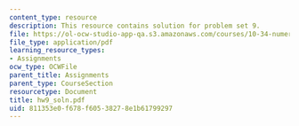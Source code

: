 ```yaml
---
content_type: resource
description: This resource contains solution for problem set 9.
file: https://ol-ocw-studio-app-qa.s3.amazonaws.com/courses/10-34-numerical-methods-applied-to-chemical-engineering-fall-2005/811353e0f678f60538278e1b61799297_hw9_soln.pdf
file_type: application/pdf
learning_resource_types:
- Assignments
ocw_type: OCWFile
parent_title: Assignments
parent_type: CourseSection
resourcetype: Document
title: hw9_soln.pdf
uid: 811353e0-f678-f605-3827-8e1b61799297
---
```

